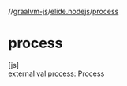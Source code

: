 //[graalvm-js](../../index.md)/[elide.nodejs](index.md)/[process](process.md)

# process

[js]\
external val [process](process.md): Process
